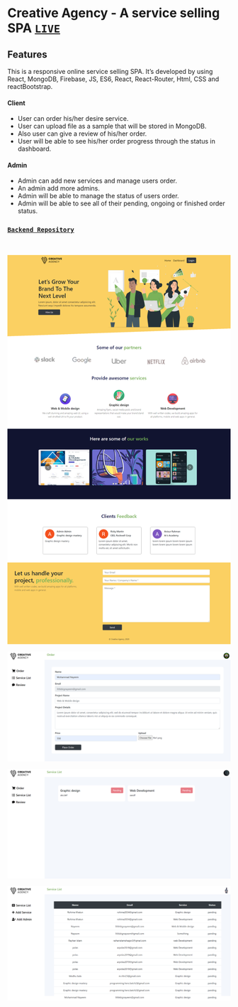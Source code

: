 # Creative Agency - A service selling SPA [`LIVE`](https://creative-agency-20.web.app/)

## Features
This is a responsive online service selling
SPA. It’s developed by using React, MongoDB, Firebase, JS, ES6, React, React-Router, Html, CSS and reactBootstrap.


#### Client 
- User can order his/her desire service.
- User can upload file as a sample that will be stored in MongoDB.
- Also user can give a review of his/her order.
- User will be able to see his/her order progress through the status in dashboard.

#### Admin
- Admin can add new services and manage users order.
- An admin add more admins.
- Admin will be able to manage the status of users order.
- Admin will be able to see all of their pending, ongoing or finished order status.

### [`Backend Repository`](https://github.com/readwanmd/CreativeAgency-Server)

<br />

![](src/images/ss1.png)

![](src/images/ss2.png)

![](src/images/ss3.png)

![](src/images/ss4.png)